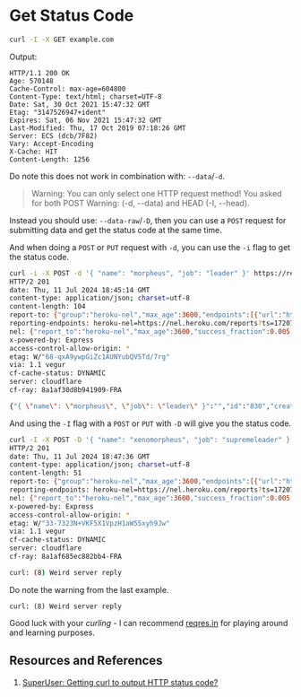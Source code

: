 # Get Status Code

```bash
curl -I -X GET example.com
```

Output:

```text
HTTP/1.1 200 OK
Age: 570148
Cache-Control: max-age=604800
Content-Type: text/html; charset=UTF-8
Date: Sat, 30 Oct 2021 15:47:32 GMT
Etag: "3147526947+ident"
Expires: Sat, 06 Nov 2021 15:47:32 GMT
Last-Modified: Thu, 17 Oct 2019 07:18:26 GMT
Server: ECS (dcb/7F82)
Vary: Accept-Encoding
X-Cache: HIT
Content-Length: 1256
```

Do note this does not work in combination with: `--data`/`-d`.

> Warning: You can only select one HTTP request method! You asked for both POST
> Warning: (-d, --data) and HEAD (-I, --head).

Instead you should use: `--data-raw`/`-D`, then you can use a `POST` request for submitting data and get the status code at the same time.

And when doing a `POST` or `PUT` request with `-d`, you can use the `-i` flag to get the status code.

```bash
curl -i -X POST -d '{ "name": "morpheus", "job": "leader" }' https://reqres.in/api/users
HTTP/2 201
date: Thu, 11 Jul 2024 18:45:14 GMT
content-type: application/json; charset=utf-8
content-length: 104
report-to: {"group":"heroku-nel","max_age":3600,"endpoints":[{"url":"https://nel.heroku.com/reports?ts=1720723514&sid=c4c9725f-1ab0-44d8-820f-430df2718e11&s=A6JipdpAzxHSM8GNfZ2TuR5jfbYOBS2bEknDeIU0eNo%3D"}]}
reporting-endpoints: heroku-nel=https://nel.heroku.com/reports?ts=1720723514&sid=c4c9725f-1ab0-44d8-820f-430df2718e11&s=A6JipdpAzxHSM8GNfZ2TuR5jfbYOBS2bEknDeIU0eNo%3D
nel: {"report_to":"heroku-nel","max_age":3600,"success_fraction":0.005,"failure_fraction":0.05,"response_headers":["Via"]}
x-powered-by: Express
access-control-allow-origin: *
etag: W/"68-qxA9ywpGiZc1AUNYubQV5Td/7rg"
via: 1.1 vegur
cf-cache-status: DYNAMIC
server: cloudflare
cf-ray: 8a1af30d8b941909-FRA

{"{ \"name\": \"morpheus\", \"job\": \"leader\" }":"","id":"830","createdAt":"2024-07-11T18:45:14.574Z"}%
```

And using the `-I` flag with a `POST` or `PUT` with `-D` will give you the status code.

```bash
curl -I -X POST -D '{ "name": "xenomorpheus", "job": "supremeleader" }' https://reqres.in/api/users
HTTP/2 201
date: Thu, 11 Jul 2024 18:47:36 GMT
content-type: application/json; charset=utf-8
content-length: 51
report-to: {"group":"heroku-nel","max_age":3600,"endpoints":[{"url":"https://nel.heroku.com/reports?ts=1720723656&sid=c4c9725f-1ab0-44d8-820f-430df2718e11&s=ZXX1gAvpp2O5XrBICDDF7aX2FeUsob6xto4cmDMmx8U%3D"}]}
reporting-endpoints: heroku-nel=https://nel.heroku.com/reports?ts=1720723656&sid=c4c9725f-1ab0-44d8-820f-430df2718e11&s=ZXX1gAvpp2O5XrBICDDF7aX2FeUsob6xto4cmDMmx8U%3D
nel: {"report_to":"heroku-nel","max_age":3600,"success_fraction":0.005,"failure_fraction":0.05,"response_headers":["Via"]}
x-powered-by: Express
access-control-allow-origin: *
etag: W/"33-7323N+VKF5X1VpzH1aW55xyh9Jw"
via: 1.1 vegur
cf-cache-status: DYNAMIC
server: cloudflare
cf-ray: 8a1af685ec882bb4-FRA

curl: (8) Weird server reply
```

Do note the warning from the last example.

```
curl: (8) Weird server reply
```

Good luck with your _curling_ - I can recommend [reqres.in](https://reqres.in/) for playing around and learning purposes.

## Resources and References

1. [SuperUser: Getting curl to output HTTP status code?](https://superuser.com/questions/272265/getting-curl-to-output-http-status-code)
